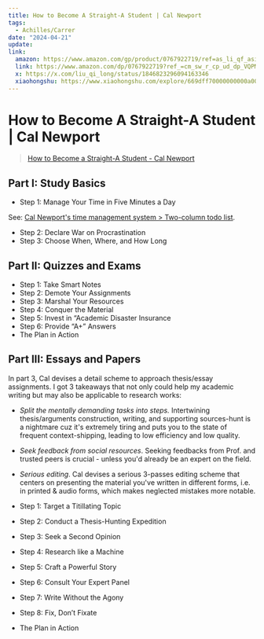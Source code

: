 ```yaml
---
title: How to Become A Straight-A Student | Cal Newport
tags:
  - Achilles/Carrer
date: "2024-04-21"
update: 
link:
  amazon: https://www.amazon.com/gp/product/0767922719/ref=as_li_qf_asin_il_tl?ie=UTF8&tag=stuhac-20&creative=9325&linkCode=as2&creativeASIN=0767922719&linkId=98a11bfd8d18be630bd45d2525467c3c
  link: https://www.amazon.com/dp/0767922719?ref_=cm_sw_r_cp_ud_dp_VQPMW14BAYW14TAZN5N0
  x: https://x.com/liu_qi_long/status/1846823296094163346
  xiaohongshu: https://www.xiaohongshu.com/explore/669dff70000000000a004d0e?xsec_token=ABEzqmcSckn8M9iEGu2ZKan9bzwmXbOCFZIzs9x4kXTig=&xsec_source=pc_user
---
```


# How to Become A Straight-A Student | Cal Newport

> [How to Become a Straight-A Student - Cal Newport](https://www.amazon.com/dp/0767922719?ref_=cm_sw_r_cp_ud_dp_VQPMW14BAYW14TAZN5N0)

## Part I: Study Basics

- Step 1: Manage Your Time in Five Minutes a Day

See: [Cal Newport's time management system > Two-column todo list](/blog/cal-newport-time-management).

- Step 2: Declare War on Procrastination
- Step 3: Choose When, Where, and How Long

## Part II: Quizzes and Exams

- Step 1: Take Smart Notes
- Step 2: Demote Your Assignments
- Step 3: Marshal Your Resources
- Step 4: Conquer the Material
- Step 5: Invest in “Academic Disaster Insurance
- Step 6: Provide “A+” Answers
- The Plan in Action

## Part III: Essays and Papers

In part 3, Cal devises a detail scheme to approach thesis/essay assignments. I got 3 takeaways that not only could help my academic writing but may also be applicable to research works:

- _Split the mentally demanding tasks into steps._ Intertwining thesis/arguments construction, writing, and supporting sources-hunt is a nightmare cuz it's extremely tiring and puts you to the state of frequent context-shipping, leading to low efficiency and low quality.
- _Seek feedback from social resources_. Seeking feedbacks from Prof. and trusted peers is crucial - unless you'd already be an expert on the field.
- _Serious editing_. Cal devises a serious 3-passes editing scheme that centers on presenting the material you've written in different forms, i.e. in printed & audio forms, which makes neglected mistakes more notable.

- Step 1: Target a Titillating Topic
- Step 2: Conduct a Thesis-Hunting Expedition
- Step 3: Seek a Second Opinion
- Step 4: Research like a Machine
- Step 5: Craft a Powerful Story
- Step 6: Consult Your Expert Panel
- Step 7: Write Without the Agony
- Step 8: Fix, Don’t Fixate
- The Plan in Action